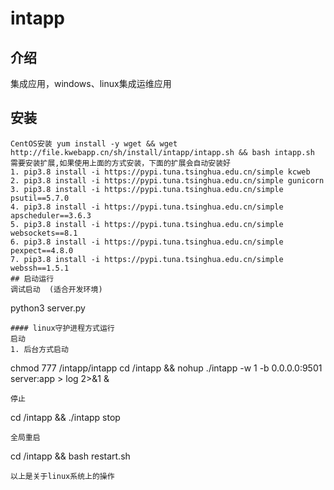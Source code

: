 # intapp

## 介绍
集成应用，windows、linux集成运维应用

## 安装 
```
CentOS安装 yum install -y wget && wget http://file.kwebapp.cn/sh/install/intapp/intapp.sh && bash intapp.sh
需要安装扩展,如果使用上面的方式安装，下面的扩展会自动安装好
1. pip3.8 install -i https://pypi.tuna.tsinghua.edu.cn/simple kcweb
2. pip3.8 install -i https://pypi.tuna.tsinghua.edu.cn/simple gunicorn
3. pip3.8 install -i https://pypi.tuna.tsinghua.edu.cn/simple psutil==5.7.0
4. pip3.8 install -i https://pypi.tuna.tsinghua.edu.cn/simple apscheduler==3.6.3
5. pip3.8 install -i https://pypi.tuna.tsinghua.edu.cn/simple websockets==8.1
6. pip3.8 install -i https://pypi.tuna.tsinghua.edu.cn/simple pexpect==4.8.0
7. pip3.8 install -i https://pypi.tuna.tsinghua.edu.cn/simple webssh==1.5.1
## 启动运行
调试启动  (适合开发环境)
```
python3 server.py
```
#### linux守护进程方式运行
启动
1. 后台方式启动
```
chmod 777 /intapp/intapp
cd /intapp && nohup ./intapp -w 1 -b 0.0.0.0:9501 server:app > log 2>&1 &
```
停止
```
cd /intapp && ./intapp stop
```
全局重启
```
cd /intapp && bash restart.sh
```
以上是关于linux系统上的操作




